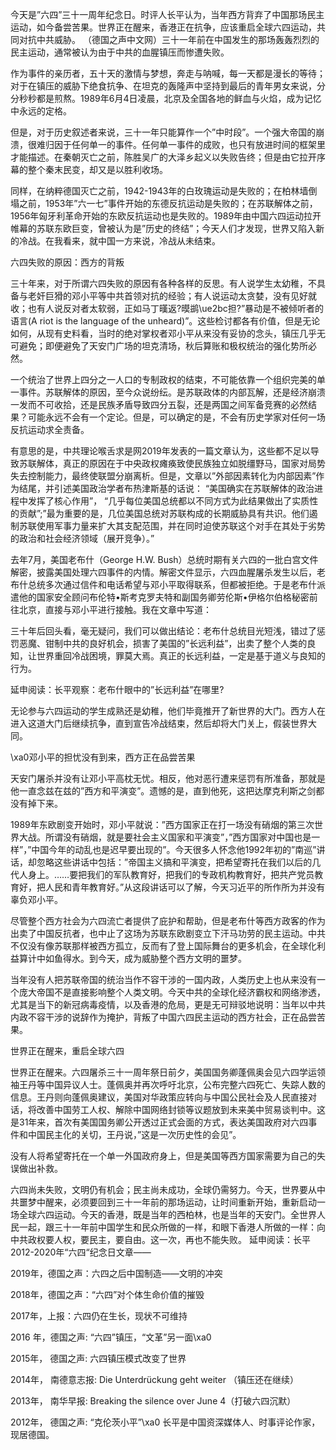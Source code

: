 今天是&#8221;六四&#8221;三十一周年纪念日。时评人长平认为，当年西方背弃了中国那场民主运动，如今备尝苦果。世界正在醒来，香港正在抗争，应该重启全球六四运动，共同对抗中共威胁。 （德国之声中文网）三十一年前在中国发生的那场轰轰烈烈的民主运动，通常被认为由于中共的血腥镇压而惨遭失败。

作为事件的亲历者，五十天的激情与梦想，奔走与呐喊，每一天都是漫长的等待；对于在镇压的威胁下绝食抗争、在坦克的轰隆声中坚持到最后的青年男女来说，分分秒秒都是煎熬。1989年6月4日凌晨，北京及全国各地的鲜血与火焰，成为记忆中永远的定格。

但是，对于历史叙述者来说，三十一年只能算作一个&#8221;中时段&#8221;。一个强大帝国的崩溃，很难归因于任何单一的事件。任何单一事件的成败，也只有放进时间的框架里才能描述。在秦朝灭亡之前，陈胜吴广的大泽乡起义以失败告终；但是由它拉开序幕的整个秦末民变，却又是以胜利收场。

同样，在纳粹德国灭亡之前，1942-1943年的白玫瑰运动是失败的；在柏林墙倒塌之前，1953年&#8221;六一七&#8221;事件开始的东德反抗运动是失败的；在苏联解体之前，1956年匈牙利革命开始的东欧反抗运动也是失败的。1989年由中国六四运动拉开帷幕的苏联东欧巨变，曾被认为是&#8221;历史的终结&#8221;；今天人们才发现，世界又陷入新的冷战。在我看来，就中国一方来说，冷战从未结束。

六四失败的原因：西方的背叛

三十年来，对于所谓六四失败的原因有各种各样的反思。有人说学生太幼稚，不具备与老奸巨猾的邓小平等中共首领对抗的经验；有人说运动太贪婪，没有见好就收；也有人说反对者太软弱，正如马丁暵返?暯鹚\ue2bc担?&#8221;暴动是不被倾听者的语言(A riot is the language of the unheard)&#8221;。这些检讨都各有价值，但是无论如何，从现有史料看，当时的绝对掌权者邓小平从来没有妥协的念头，镇压几乎无可避免；即便避免了天安门广场的坦克清场，秋后算账和极权统治的强化势所必然。

一个统治了世界上四分之一人口的专制政权的结束，不可能依靠一个组织完美的单一事件。苏联解体的原因，至今众说纷纭。是苏联政体的内部瓦解，还是经济崩溃一发而不可收拾，还是民族矛盾导致四分五裂，还是两国之间军备竞赛的必然结果？可能永远不会有一个定论。但是，可以确定的是，不会有历史学家对任何一场反抗运动求全责备。

有意思的是，中共理论喉舌求是网2019年发表的一篇文章认为，这些都不足以导致苏联解体，真正的原因在于中央政权瘫痪致使民族独立如脱缰野马，国家对局势失去控制能力，最终使联盟分崩离析。但是，文章以&#8221;外部因素转化为内部因素&#8221;作为结尾，并引述美国政治学者布热津斯基的话说： &#8220;美国确实在苏联解体的政治进程中发挥了核心作用&#8221;， &#8220;几乎每位美国总统都以不同方式为此结果做出了实质性的贡献&#8221;;&#8221;最为重要的是，几位美国总统对苏联构成的长期威胁具有共识。他们遏制苏联使用军事力量来扩大其支配范围，并在同时迫使苏联这个对手在其处于劣势的政治和社会经济领域（展开竞争）。&#8221;

去年7月，美国老布什（George H.W. Bush）总统时期有关六四的一批白宫文件解密，披露美国处理六四事件的内情。解密文件显示，六四血腥屠杀发生以后，老布什总统多次通过信件和电话希望与邓小平取得联系，但都被拒绝。于是老布什派遣他的国家安全顾问布伦特•斯考克罗夫特和副国务卿劳伦斯•伊格尔伯格秘密前往北京，直接与邓小平进行接触。我在文章中写道：

三十年后回头看，毫无疑问，我们可以做出结论：老布什总统目光短浅，错过了惩罚恶魔、钳制中共的良好机会，损害了美国的&#8221;长远利益&#8221;，出卖了整个人类的良知，让世界重回冷战困境，罪莫大焉。真正的长远利益，一定是基于道义与良知的行为。

延申阅读：长平观察：老布什眼中的&#8221;长远利益&#8221;在哪里?

无论参与六四运动的学生成熟还是幼稚，他们毕竟推开了新世界的大门。西方人在进入这道大门后继续抗争，直到宣告冷战结束，然后却将大门关上，假装世界大同。

\xa0邓小平的担忧没有到来，西方正在品尝苦果

天安门屠杀并没有让邓小平高枕无忧。相反，他对恶行遭来惩罚有所准备，那就是他一直念兹在兹的&#8221;西方和平演变&#8221;。遗憾的是，直到他死，这把达摩克利斯之剑都没有掉下来。

1989年东欧剧变开始时，邓小平就说：&#8221;西方国家正在打一场没有硝烟的第三次世界大战。所谓没有硝烟，就是要社会主义国家和平演变&#8221;，&#8221;西方国家对中国也是一样&#8221;，&#8221;中国今年的动乱也是迟早要出现的&#8221;。今天很多人怀念他1992年初的&#8221;南巡&#8221;讲话，却忽略这些讲话中包括：&#8221;帝国主义搞和平演变，把希望寄托在我们以后的几代人身上。……要把我们的军队教育好，把我们的专政机构教育好，把共产党员教育好，把人民和青年教育好。&#8221;从这段讲话可以了解，今天习近平的所作所为并没有辜负邓小平。

尽管整个西方社会为六四流亡者提供了庇护和帮助，但是老布什等西方政客的作为出卖了中国反抗者，也中止了这场为苏联东欧剧变立下汗马功劳的民主运动。中共不仅没有像苏联那样被西方孤立，反而有了登上国际舞台的更多机会，在全球化利益算计中如鱼得水。到今天，成为威胁整个西方文明的噩梦。

当年没有人把苏联帝国的统治当作不容干涉的一国内政，人类历史上也从来没有一个庞大帝国不是直接影响整个人类文明。今天中共的全球化经济霸权和网络渗透，尤其是当下的新冠病毒疫情，以及香港的危局，更是无可辩驳地说明：当年以中共内政不容干涉的说辞作为掩护，背叛了中国六四民主运动的西方社会，正在品尝苦果。

世界正在醒来，重启全球六四

世界正在醒来。六四屠杀三十一周年祭日前夕，美国国务卿蓬佩奥会见六四学运领袖王丹等中国异议人士。蓬佩奥并再次呼吁北京，公布完整六四死亡、失踪人数的信息。王丹则向蓬佩奥建议，美国对华政策应转向与中国公民社会及人民直接对话，将改善中国劳工人权、解除中国网络封锁等议题放到未来美中贸易谈判中。这是31年来，首次有美国国务卿公开透过正式会面的方式，表达美国政府对六四事件和中国民主化的关切，王丹说，&#8221;这是一次历史性的会见&#8221;。

没有人将希望寄托在一个单一外国政府身上，但是美国等西方国家需要为自己的失误做出补救。

六四尚未失败，文明仍有机会；民主尚未成功，全球仍需努力。今天，世界要从中共噩梦中醒来，必须要回到三十一年前的那场运动，让时间重新开始，重新启动一场全球六四运动。今天的香港，既是当年的西柏林，也是当年的天安门。全世界人民一起，跟三十一年前中国学生和民众所做的一样，和眼下香港人所做的一样：向中共政权要人权，要民主，要自由。这一次，再也不能失败。 延申阅读：长平2012-2020年“六四“纪念日文章——

2019年，德国之声：六四之后中国制造——文明的冲突

2018年，德国之声：“六四”对个体生命价值的摧毁

2017年，上报：六四仍在生长，现状不可维持

2016 年，德国之声: “六四”镇压，“文革”另一面\xa0

2015年， 德国之声: 六四镇压模式改变了世界

2014年， 南德意志报: Die Unterdrückung geht weiter （镇压还在继续）

2013年， 南华早报: Breaking the silence over June 4（打破六四沉默）

2012年， 德国之声: “克伦茨小平”\xa0 长平是中国资深媒体人、时事评论作家，现居德国。


